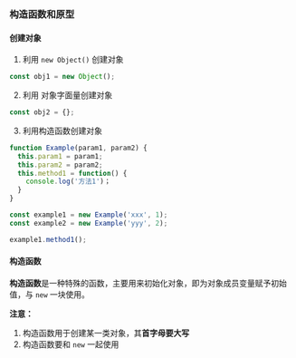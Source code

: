 ### 构造函数和原型

#### 创建对象

1. 利用 `new Object()` 创建对象
```js
const obj1 = new Object();
```

2. 利用 对象字面量创建对象
```js
const obj2 = {};
```

3. 利用构造函数创建对象
```js
function Example(param1, param2) {
  this.param1 = param1;
  this.param2 = param2;
  this.method1 = function() {
    console.log('方法1')；
  }
}

const example1 = new Example('xxx', 1);
const example2 = new Example('yyy', 2);

example1.method1();
```

#### 构造函数

**构造函数**是一种特殊的函数，主要用来初始化对象，即为对象成员变量赋予初始值，与 `new` 一块使用。

**注意：**
1. 构造函数用于创建某一类对象，其**首字母要大写**
2. 构造函数要和 `new` 一起使用
